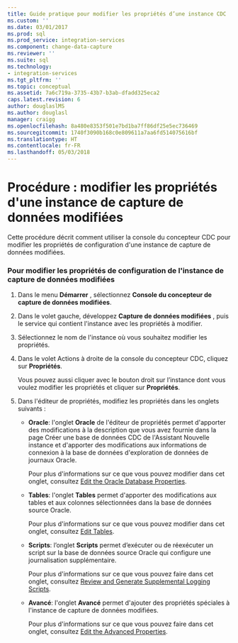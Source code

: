 ```yaml
---
title: Guide pratique pour modifier les propriétés d’une instance CDC | Microsoft Docs
ms.custom: ''
ms.date: 03/01/2017
ms.prod: sql
ms.prod_service: integration-services
ms.component: change-data-capture
ms.reviewer: ''
ms.suite: sql
ms.technology:
- integration-services
ms.tgt_pltfrm: ''
ms.topic: conceptual
ms.assetid: 7a6c719a-3735-43b7-b3ab-dfadd325eca2
caps.latest.revision: 6
author: douglaslMS
ms.author: douglasl
manager: craigg
ms.openlocfilehash: 8a480e8353f501e7bd1ba7ff86df25e5ec736469
ms.sourcegitcommit: 1740f3090b168c0e809611a7aa6fd514075616bf
ms.translationtype: HT
ms.contentlocale: fr-FR
ms.lasthandoff: 05/03/2018
---
```

# <a name="how-to-edit-the-cdc-instance-properties"></a>Procédure : modifier les propriétés d'une instance de capture de données modifiées
  Cette procédure décrit comment utiliser la console du concepteur CDC pour modifier les propriétés de configuration d'une instance de capture de données modifiées.  
  
### <a name="to-edit-the-cdc-instance-configuration-properties"></a>Pour modifier les propriétés de configuration de l'instance de capture de données modifiées  
  
1.  Dans le menu **Démarrer** , sélectionnez **Console du concepteur de capture de données modifiées**.  
  
2.  Dans le volet gauche, développez **Capture de données modifiées** , puis le service qui contient l'instance avec les propriétés à modifier.  
  
3.  Sélectionnez le nom de l'instance où vous souhaitez modifier les propriétés.  
  
4.  Dans le volet Actions à droite de la console du concepteur CDC, cliquez sur **Propriétés**.  
  
     Vous pouvez aussi cliquer avec le bouton droit sur l’instance dont vous voulez modifier les propriétés et cliquer sur **Propriétés**.  
  
5.  Dans l'éditeur de propriétés, modifiez les propriétés dans les onglets suivants :  
  
    -   **Oracle**: l'onglet **Oracle** de l'éditeur de propriétés permet d'apporter des modifications à la description que vous avez fournie dans la page Créer une base de données CDC de l'Assistant Nouvelle instance et d'apporter des modifications aux informations de connexion à la base de données d'exploration de données de journaux Oracle.  
  
         Pour plus d'informations sur ce que vous pouvez modifier dans cet onglet, consultez [Edit the Oracle Database Properties](../../integration-services/change-data-capture/edit-the-oracle-database-properties.md).  
  
    -   **Tables**: l'onglet **Tables** permet d'apporter des modifications aux tables et aux colonnes sélectionnées dans la base de données source Oracle.  
  
         Pour plus d'informations sur ce que vous pouvez modifier dans cet onglet, consultez [Edit Tables](../../integration-services/change-data-capture/edit-tables.md).  
  
    -   **Scripts**: l’onglet **Scripts** permet d’exécuter ou de réexécuter un script sur la base de données source Oracle qui configure une journalisation supplémentaire.  
  
         Pour plus d'informations sur ce que vous pouvez faire dans cet onglet, consultez [Review and Generate Supplemental Logging Scripts](../../integration-services/change-data-capture/review-and-generate-supplemental-logging-scripts.md).  
  
    -   **Avancé**: l'onglet **Avancé** permet d'ajouter des propriétés spéciales à l'instance de capture de données modifiées.  
  
         Pour plus d'informations sur ce que vous pouvez faire dans cet onglet, consultez [Edit the Advanced Properties](../../integration-services/change-data-capture/edit-the-advanced-properties.md).  
  
  
